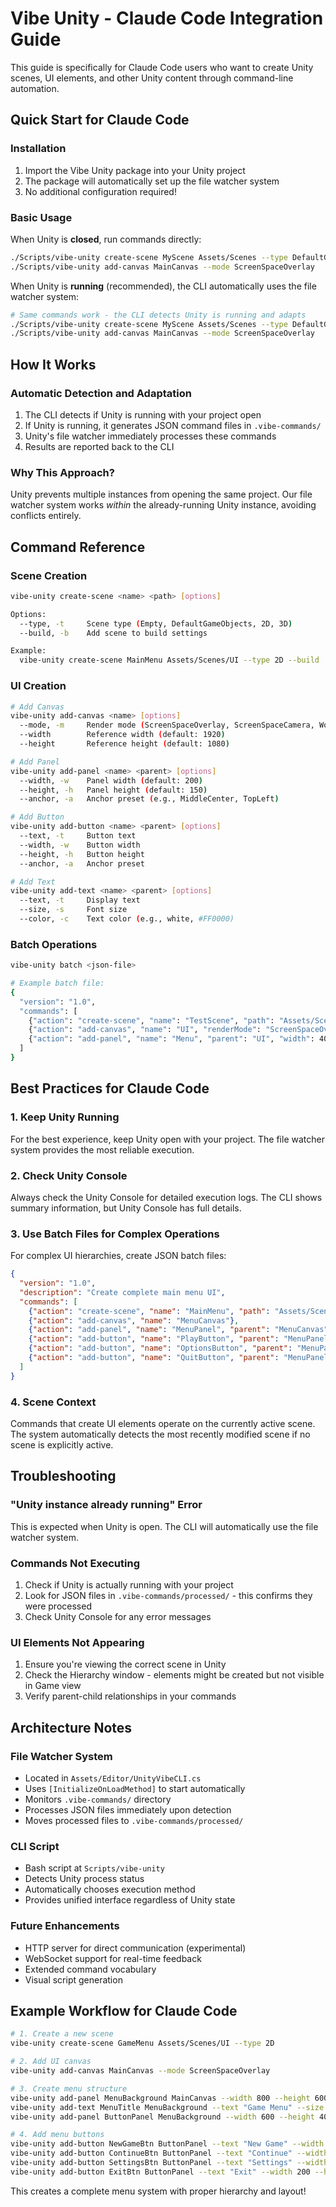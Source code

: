 # Vibe Unity - Claude Code Integration Guide

This guide is specifically for Claude Code users who want to create Unity scenes, UI elements, and other Unity content through command-line automation.

## Quick Start for Claude Code

### Installation
1. Import the Vibe Unity package into your Unity project
2. The package will automatically set up the file watcher system
3. No additional configuration required!

### Basic Usage

When Unity is **closed**, run commands directly:
```bash
./Scripts/vibe-unity create-scene MyScene Assets/Scenes --type DefaultGameObjects
./Scripts/vibe-unity add-canvas MainCanvas --mode ScreenSpaceOverlay
```

When Unity is **running** (recommended), the CLI automatically uses the file watcher system:
```bash
# Same commands work - the CLI detects Unity is running and adapts
./Scripts/vibe-unity create-scene MyScene Assets/Scenes --type DefaultGameObjects
./Scripts/vibe-unity add-canvas MainCanvas --mode ScreenSpaceOverlay
```

## How It Works

### Automatic Detection and Adaptation
1. The CLI detects if Unity is running with your project open
2. If Unity is running, it generates JSON command files in `.vibe-commands/`
3. Unity's file watcher immediately processes these commands
4. Results are reported back to the CLI

### Why This Approach?
Unity prevents multiple instances from opening the same project. Our file watcher system works *within* the already-running Unity instance, avoiding conflicts entirely.

## Command Reference

### Scene Creation
```bash
vibe-unity create-scene <name> <path> [options]

Options:
  --type, -t     Scene type (Empty, DefaultGameObjects, 2D, 3D)
  --build, -b    Add scene to build settings

Example:
  vibe-unity create-scene MainMenu Assets/Scenes/UI --type 2D --build
```

### UI Creation
```bash
# Add Canvas
vibe-unity add-canvas <name> [options]
  --mode, -m     Render mode (ScreenSpaceOverlay, ScreenSpaceCamera, WorldSpace)
  --width        Reference width (default: 1920)
  --height       Reference height (default: 1080)

# Add Panel
vibe-unity add-panel <name> <parent> [options]
  --width, -w    Panel width (default: 200)
  --height, -h   Panel height (default: 150)
  --anchor, -a   Anchor preset (e.g., MiddleCenter, TopLeft)

# Add Button
vibe-unity add-button <name> <parent> [options]
  --text, -t     Button text
  --width, -w    Button width
  --height, -h   Button height
  --anchor, -a   Anchor preset

# Add Text
vibe-unity add-text <name> <parent> [options]
  --text, -t     Display text
  --size, -s     Font size
  --color, -c    Text color (e.g., white, #FF0000)
```

### Batch Operations
```bash
vibe-unity batch <json-file>

# Example batch file:
{
  "version": "1.0",
  "commands": [
    {"action": "create-scene", "name": "TestScene", "path": "Assets/Scenes"},
    {"action": "add-canvas", "name": "UI", "renderMode": "ScreenSpaceOverlay"},
    {"action": "add-panel", "name": "Menu", "parent": "UI", "width": 400}
  ]
}
```

## Best Practices for Claude Code

### 1. Keep Unity Running
For the best experience, keep Unity open with your project. The file watcher system provides the most reliable execution.

### 2. Check Unity Console
Always check the Unity Console for detailed execution logs. The CLI shows summary information, but Unity Console has full details.

### 3. Use Batch Files for Complex Operations
For complex UI hierarchies, create JSON batch files:
```json
{
  "version": "1.0",
  "description": "Create complete main menu UI",
  "commands": [
    {"action": "create-scene", "name": "MainMenu", "path": "Assets/Scenes"},
    {"action": "add-canvas", "name": "MenuCanvas"},
    {"action": "add-panel", "name": "MenuPanel", "parent": "MenuCanvas", "width": 600, "height": 400},
    {"action": "add-button", "name": "PlayButton", "parent": "MenuPanel", "text": "Play"},
    {"action": "add-button", "name": "OptionsButton", "parent": "MenuPanel", "text": "Options"},
    {"action": "add-button", "name": "QuitButton", "parent": "MenuPanel", "text": "Quit"}
  ]
}
```

### 4. Scene Context
Commands that create UI elements operate on the currently active scene. The system automatically detects the most recently modified scene if no scene is explicitly active.

## Troubleshooting

### "Unity instance already running" Error
This is expected when Unity is open. The CLI will automatically use the file watcher system.

### Commands Not Executing
1. Check if Unity is actually running with your project
2. Look for JSON files in `.vibe-commands/processed/` - this confirms they were processed
3. Check Unity Console for any error messages

### UI Elements Not Appearing
1. Ensure you're viewing the correct scene in Unity
2. Check the Hierarchy window - elements might be created but not visible in Game view
3. Verify parent-child relationships in your commands

## Architecture Notes

### File Watcher System
- Located in `Assets/Editor/UnityVibeCLI.cs`
- Uses `[InitializeOnLoadMethod]` to start automatically
- Monitors `.vibe-commands/` directory
- Processes JSON files immediately upon detection
- Moves processed files to `.vibe-commands/processed/`

### CLI Script
- Bash script at `Scripts/vibe-unity`
- Detects Unity process status
- Automatically chooses execution method
- Provides unified interface regardless of Unity state

### Future Enhancements
- HTTP server for direct communication (experimental)
- WebSocket support for real-time feedback
- Extended command vocabulary
- Visual script generation

## Example Workflow for Claude Code

```bash
# 1. Create a new scene
vibe-unity create-scene GameMenu Assets/Scenes/UI --type 2D

# 2. Add UI canvas
vibe-unity add-canvas MainCanvas --mode ScreenSpaceOverlay

# 3. Create menu structure
vibe-unity add-panel MenuBackground MainCanvas --width 800 --height 600 --anchor MiddleCenter
vibe-unity add-text MenuTitle MenuBackground --text "Game Menu" --size 48 --anchor TopCenter
vibe-unity add-panel ButtonPanel MenuBackground --width 600 --height 400 --anchor MiddleCenter

# 4. Add menu buttons
vibe-unity add-button NewGameBtn ButtonPanel --text "New Game" --width 200 --height 50
vibe-unity add-button ContinueBtn ButtonPanel --text "Continue" --width 200 --height 50
vibe-unity add-button SettingsBtn ButtonPanel --text "Settings" --width 200 --height 50
vibe-unity add-button ExitBtn ButtonPanel --text "Exit" --width 200 --height 50
```

This creates a complete menu system with proper hierarchy and layout!